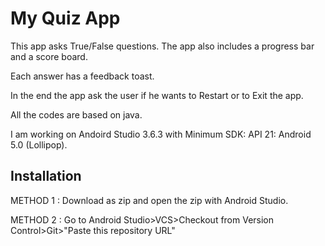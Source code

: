 # My Quiz App

This app asks True/False questions. The app also includes a progress bar and a score board.

Each answer has a feedback toast.

In the end the app ask the user if he wants to Restart or to Exit the app.

All the codes are based on java.

I am working on Andoird Studio 3.6.3 with Minimum SDK: API 21: Android 5.0 (Lollipop).

## Installation

METHOD 1 : Download as zip and open the zip with Android Studio.

METHOD 2 : Go to Android Studio>VCS>Checkout from Version Control>Git>"Paste this repository URL"
